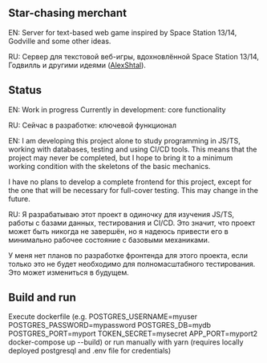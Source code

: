## Star-chasing merchant
EN: Server for text-based web game inspired by Space Station 13/14, Godville and some other ideas.

RU: Сервер для текстовой веб-игры, вдохновлённой Space Station 13/14, Годвилль и другими идеями ([AlexShtal](https://github.com/AlexShtal)).

## Status

EN: Work in progress
Currently in development: core functionality

RU: Сейчас в разработке: ключевой функционал

EN: I am developing this project alone to study programming in JS/TS, working with databases, testing and using CI/CD tools. This means that the project may never be completed, but I hope to bring it to a minimum working condition with the skeletons of the basic mechanics.

I have no plans to develop a complete frontend for this project, except for the one that will be necessary for full-cover testing. This may change in the future.

RU: Я разрабатываю этот проект в одиночку для изучения JS/TS, работы с базами данных, тестирования и CI/CD. Это значит, что проект может быть никогда
не завершён, но я надеюсь привести его в минимально рабочее состояние с базовыми механиками.

У меня нет планов по разработке фронтенда для этого проекта, если только это не будет необходимо для полномасштабного тестирования. Это может измениться в будущем.

## Build and run
Execute dockerfile 
(e.g. POSTGRES_USERNAME=myuser POSTGRES_PASSWORD=mypassword POSTGRES_DB=mydb POSTGRES_PORT=myport TOKEN_SECRET=mysecret APP_PORT=myport2 docker-compose up  --build) 
or run manually with yarn (requires locally deployed postgresql and .env file for credentials)